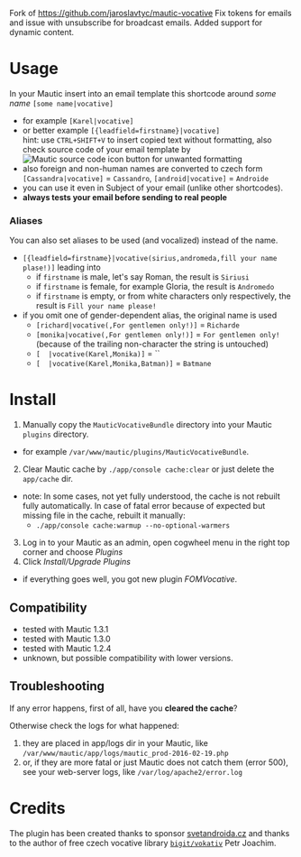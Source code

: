 Fork of https://github.com/jaroslavtyc/mautic-vocative
Fix tokens for emails and issue with unsubscribe for broadcast emails.
Added support for dynamic content.


# Usage
In your Mautic insert into an email template this shortcode around *some name*
`[some name|vocative]`
- for example `[Karel|vocative]`
- or better example `[{leadfield=firstname}|vocative]`  
hint: use `CTRL+SHIFT+V` to insert copied text without formatting, also check source code of your email template by
![Mautic source code icon](https://raw.githubusercontent.com/mautic/mautic/1.3.1/app/bundles/CoreBundle/Assets/js/libraries/ckeditor/plugins/sourcedialog/icons/sourcedialog.png)
button for unwanted formatting
- also foreign and non-human names are converted to czech form `[Cassandra|vocative]` = `Cassandro`, `[android|vocative]` = `Androide`
- you can use it even in Subject of your email (unlike other shortcodes).
- **always tests your email before sending to real people**

### Aliases
You can also set aliases to be used (and vocalized) instead of the name.
- `[{leadfield=firstname}|vocative(sirius,andromeda,fill your name plase!)]` leading into
    - if `firstname` is male, let's say Roman, the result is `Siriusi`
    - if `firstname` is female, for example Gloria, the result is `Andromedo`
    - if `firstname` is empty, or from white characters only respectively, the result is `Fill your name please!`
- if you omit one of gender-dependent alias, the original name is used
    - `[richard|vocative(,For gentlemen only!)]` = `Richarde`
    - `[monika|vocative(,For gentlemen only!)]` = `For gentlemen only!` (because of the trailing non-character the string is untouched)
    - `[  |vocative(Karel,Monika)]` = ``
    - `[  |vocative(Karel,Monika,Batman)]` = `Batmane`

# Install

1. Manually copy the `MauticVocativeBundle` directory into your Mautic `plugins` directory.
 - for example `/var/www/mautic/plugins/MauticVocativeBundle`.
2. Clear Mautic cache by `./app/console cache:clear` or just delete the `app/cache` dir.
 - note: In some cases, not yet fully understood, the cache is not rebuilt fully automatically.
 In case of fatal error because of expected but missing file in the cache, rebuilt it manually:
    - `./app/console cache:warmup --no-optional-warmers`
3. Log in to your Mautic as an admin, open cogwheel menu in the right top corner and choose *Plugins*
4. Click *Install/Upgrade Plugins*
 - if everything goes well, you got new plugin *FOMVocative*.

## Compatibility
- tested with Mautic 1.3.1
- tested with Mautic 1.3.0
- tested with Mautic 1.2.4
- unknown, but possible compatibility with lower versions.

## Troubleshooting
 If any error happens, first of all, have you **cleared the cache**?
 
 Otherwise check the logs for what happened:
 
 1. they are placed in app/logs dir in your Mautic, like `/var/www/mautic/app/logs/mautic_prod-2016-02-19.php`
 2. or, if they are more fatal or just Mautic does not catch them (error 500), see your web-server logs, like `/var/log/apache2/error.log`

# Credits
The plugin has been created thanks to sponsor [svetandroida.cz](https://www.svetandroida.cz/)
and thanks to the author of free czech vocative library [`bigit/vokativ`](https://bitbucket.org/bigit/vokativ.git) Petr Joachim.


